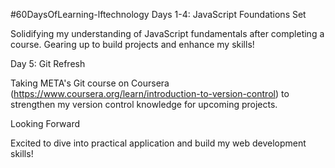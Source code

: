 #60DaysOfLearning-lftechnology
Days 1-4: JavaScript Foundations Set

Solidifying my understanding of JavaScript fundamentals after completing a course. Gearing up to build projects and enhance my skills!

Day 5: Git Refresh

Taking META's Git course on Coursera (https://www.coursera.org/learn/introduction-to-version-control) to strengthen my version control knowledge for upcoming projects.

Looking Forward

Excited to dive into practical application and build my web development skills!
